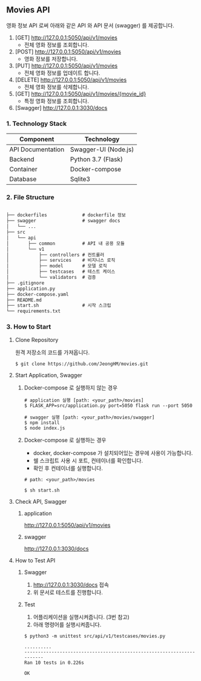 ## Movies API
영화 정보 API 로써 아래와 같은 API 와 API 문서 (swagger) 를 제공합니다.

1. [GET] http://127.0.0.1:5050/api/v1/movies
    - 전체 영화 정보를 조회합니다.
2. [POST] http://127.0.0.1:5050/api/v1/movies
    - 영화 정보를 저장합니다.
3. [PUT] http://127.0.0.1:5050/api/v1/movies
    - 전체 영화 정보를 업데이트 합니다.
4. [DELETE] http://127.0.0.1:5050/api/v1/movies
    - 전체 영화 정보를 삭제합니다.
5. [GET] http://127.0.0.1:5050/api/v1/movies/{movie_id}
    - 특정 영화 정보를 조회합니다.
6. [Swagger] http://127.0.0.1:3030/docs


### 1. Technology Stack

| Component         | Technology           |
| ----------------- | -------------------- |
| API Documentation | Swagger-UI (Node.js) |
| Backend           | Python 3.7 (Flask)   |
| Container         | Docker-compose       |
| Database          | Sqlite3              |

### 2. File Structure

```markdown

├── dockerfiles             # dockerfile 정보
├── swagger                 # swagger docs
│   └── ...                 
├── src
│   └── api
│       ├── common          # API 내 공용 모듈
│       └── v1
│           ├── controllers # 컨트롤러 
│           ├── services    # 비지니스 로직
│           ├── model       # 모델 로직 
│           ├── testcases   # 테스트 케이스
│           └── validators  # 검증 
├── .gitignore
├── application.py
├── docker-compose.yaml
├── README.md
├── start.sh                # 시작 스크립
└── requirements.txt
```

### 3. How to Start
1. Clone Repository

    원격 저장소의 코드를 가져옵니다. 
    ```shell script
    $ git clone https://github.com/JeongHM/movies.git 
    ```
   
2. Start Application, Swagger
    1. Docker-compose 로 실행하지 않는 경우
        ```shell script
        # application 실행 [path: <your_path>/movies] 
        $ FLASK_APP=src/application.py port=5050 flask run --port 5050
       
        # swagger 실행 [path: <your_path>/movies/swagger]
        $ npm install
        $ node index.js
        ```
       
    2. Docker-compose 로 실행하는 경우 
        - docker, docker-compose 가 설치되어있는 경우에 사용이 가능합니다.
        - 쉘 스크립트 사용 시 포트, 컨테이너를 확인합니다.
        - 확인 후 컨테이너를 실행합니다.
        
        ```shell script
        # path: <your_path>/movies
        
        $ sh start.sh
        ```
       
3. Check API, Swagger
    1. application
        
        http://127.0.0.1:5050/api/v1/movies
        
    2. swagger
     
        http://127.0.0.1:3030/docs
        
4. How to Test API
    1. Swagger
        1. http://127.0.0.1:3030/docs 접속
        2. 위 문서로 테스트를 진행합니다. 
        
    2. Test 
        1. 어플리케이션을 실행시켜줍니다. (3번 참고)
        2. 아래 명령어를 실행시켜줍니다.
        ```shell script
        $ python3 -m unittest src/api/v1/testcases/movies.py
        
        ..........
        ----------------------------------------------------------------------
        Ran 10 tests in 0.226s

        OK  
        ```
        

